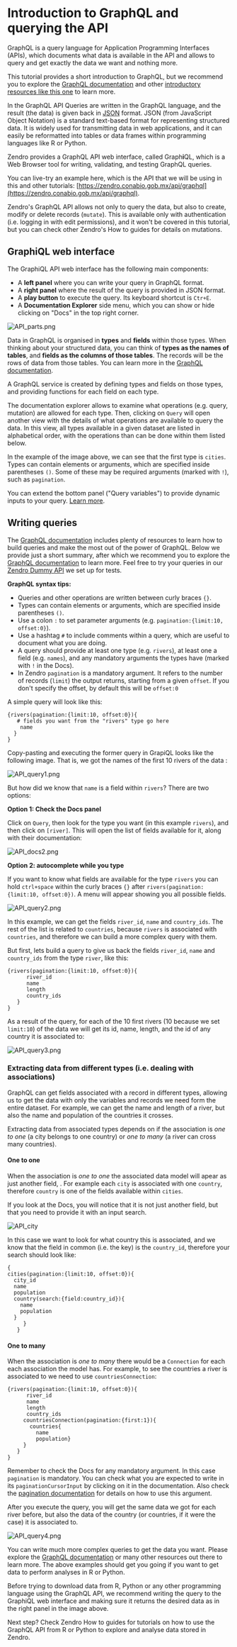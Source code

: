 # Introduction to GraphQL and querying the API

GraphQL is a query language for Application Programming Interfaces (APIs), which documents what data is available in the API and allows to query and get exactly the data we want and nothing more. 

This tutorial provides a short introduction to GraphQL, but we recommend you to explore the [GraphQL documentation](https://graphql.org/learn/) and other [introductory resources like this one](https://docs.github.com/en/graphql/guides/introduction-to-graphql) to learn more.

In the GraphQL API Queries are written in the GraphQL language, and the result (the data) is given back in [JSON](https://www.w3schools.com/whatis/whatis_json.asp) format. JSON (from JavaScript Object Notation) is a standard text-based format for representing structured data. It is widely used for transmitting data in web applications, and it can easily be reformatted into tables or data frames within programming languages like R or Python. 

Zendro provides a GraphQL API web interface, called Graph**i**QL, which is a Web Browser tool for writing, validating, and testing GraphQL queries.

You can live-try an example here, which is the API that we will be using in this and other tutorials: [https://zendro.conabio.gob.mx/api/graphql](https://zendro.conabio.gob.mx/api/graphql).

Zendro's GraphQL API allows not only to query the data, but also to create, modify or delete records (`mutate`). This is available only with authentication (i.e. logging in with edit permissions), and it won't be covered in this tutorial, but you can check other Zendro's How to guides for details on mutations.

## GraphiQL web interface

The GraphiQL API web interface has the following main components: 

* A **left panel** where you can write your query in GraphQL format.
* A **right panel** where the result of the query is provided in JSON format.
* A **play button** to execute the query. Its keyboard shortcut is `Ctr+E`.
* A **Documentation Explorer** side menu, which you can show or hide clicking on "Docs" in the top right corner.  


![API_parts.png](figures/API_parts.png)

Data in GraphQL is organised in **types** and **fields** within those types. When thinking about your structured data, you can think of **types as the names of tables**, and **fields as the columns of those tables**. The records will be the rows of data from those tables. You can learn more in the [GraphQL documentation](https://graphql.org/learn/).

A GraphQL service is created by defining types and fields on those types, and providing functions for each field on each type. 

The documentation explorer allows to examine what operations (e.g. query, mutation) are allowed for each type. Then, clicking on `Query` will open another view with the details of what operations are available to query the data. In this view, all types available in a given dataset are listed in alphabetical order, with the operations than can be done within them listed below. 

In the example of the image above, we can see that the first type is `cities`. Types can contain elements or arguments, which are specified inside parentheses `()`. Some of these may be required arguments (marked with `!`), such as `pagination`.

You can extend the bottom panel ("Query variables") to provide dynamic inputs to your query. [Learn more](https://graphql.org/learn/queries/#variables).

## Writing queries

The [GraphQL documentation](https://graphql.org/learn/) includes plenty of resources to learn how to build queries and make the most out of the power of GraphQL. Below we provide just a short summary, after which we recommend you to explore the [GraphQL documentation](https://graphql.org/learn/) to learn more. Feel free to try your queries in our [Zendro Dummy API](https://zendro.conabio.gob.mx/dummy_api) we set up for tests.

**GraphQL syntax tips:**

* Queries and other operations are written between curly braces `{}`. 
* Types can contain elements or arguments, which are specified inside parentheses `()`.
* Use a colon `:` to set parameter arguments (e.g. `pagination:{limit:10, offset:0}`).
* Use a hashtag `#` to include comments within a query, which are useful to document what you are doing.
* A query should provide at least one type (e.g. `rivers`), at least one a field (e.g. `names`), and any mandatory arguments the types have (marked with `!` in the Docs).
* In Zendro `pagination` is a mandatory argument. It refers to the number of records (`limit`) the output returns, starting from a given `offset`. If you don't specify the offset, by default this will be `offset:0` 

A simple query will look like this:

```
{rivers(pagination:{limit:10, offset:0}){
   # fields you want from the "rivers" type go here
    name
  }
}
```

Copy-pasting and executing the former query in GrapiQL looks like the following image. That is, we got the names of the first 10 rivers of the data :

![API_query1.png](figures/API_query1.png)

But how did we know that `name` is a field within `rivers`? There are two options: 

**Option 1: Check the Docs panel**

Click on `Query`, then look for the type you want (in this example `rivers`), and then click on `[river]`. This will open the list of fields available for it, along with their documentation:

![API_docs2.png](figures/API_docs2.png)


**Option 2: autocomplete while you type**

If you want to know what fields are available for the type `rivers` you can hold `ctrl+space` within the curly braces `{}` after `rivers(pagination:{limit:10, offset:0})`. A menu will appear showing you all possible fields. 

![API_query2.png](figures/API_query2.png)

In this example, we can get the fields `river_id`, `name` and `country_ids`. The rest of the list is related to `countries`, because `rivers` is associated with `countries`, and therefore we can build a more complex query with them.

But first, lets build a query to give us back the fields `river_id`, `name` and `country_ids` from the type `river`, like this:

```
{rivers(pagination:{limit:10, offset:0}){
      river_id
      name
      length
      country_ids  
   }
}
```

As a result of the query, for each of the 10 first rivers (10 because we set `limit:10`) of the data we will get its id, name, length, and the id of any country it is associated to:

![API_query3.png](figures/API_query3.png)

### Extracting data from different types (i.e. dealing with associations) 

GraphQL can get fields associated with a record in different types, allowing us to get the data with only the variables and records we need form the entire dataset. For example, we can get the name and length of a river, but also the name and population of the countries it crosses.

Extracting data from associated types depends on if the association is *one to one* (a city belongs to one country) or *one to many* (a river can cross many countries).

#### One to one

When the association is *one to one* the associated data model will apear as just another field, . For example each `city` is associated with one `country`, therefore `country` is one of the fields available within `cities`.

If you look at the Docs, you will notice that it is not just another field, but that you need to provide it with an input search. 

![API_city](figures/API_city.png)

In this case we want to look for what country this is associated, and we know that the field in common (i.e. the key) is the `country_id`, therefore your search should look like:

```
{
cities(pagination:{limit:10, offset:0}){
  city_id
  name
  population
  country(search:{field:country_id}){
    name
    population
  }
     }
   }
```


#### One to many

When the association is *one to many* there would be a `Connection` for each each association the model has. For example, to see the countries a river is associated to we need to use `countriesConnection`:

```
{rivers(pagination:{limit:10, offset:0}){
      river_id
      name
      length
      country_ids  
     countriesConnection(pagination:{first:1}){
       countries{
         name
         population}
     }
   }
}
```

Remember to check the Docs for any mandatory argument. In this case `pagination` is mandatory. You can check what you are expected to write in its `paginationCursorInput` by clicking on it in the documentation. Also check the [pagination documentation](https://zendro-dev.github.io/api_graphql.html#pagination-argument) for details on how to use this argument.

After you execute the query, you will get the same data we got for each river before, but also the data of the country (or countries, if it were the case) it is associated to. 

![API_query4.png](figures/API_query4.png)


You can write much more complex queries to get the data you want. Please explore the [GraphQL documentation](https://graphql.org/learn/) or many other resources out there to learn more. The above examples should get you going if you want to get data to perform analyses in R or Python.

Before trying to download data from R, Python or any other programming language using the GraphQL API, we recommend writing the query to the GraphiQL web interface and making sure it returns the desired data as in the right panel in the image above.

Next step? Check Zendro How to guides for tutorials on how to use the GraphQL API from R or Python to explore and analyse data stored in Zendro.

